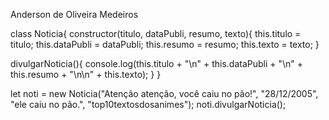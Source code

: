 Anderson de Oliveira Medeiros

class Noticia{
    constructor(titulo, dataPubli, resumo, texto){
    this.titulo = titulo;
    this.dataPubli = dataPubli;
    this.resumo = resumo;
    this.texto = texto;
}

divulgarNoticia(){
console.log(this.titulo + "\n" + this.dataPubli + "\n" + this.resumo + "\n\n" + this.texto);
}
}


let noti = new Noticia("Atenção atenção, você caiu no pão!", "28/12/2005", "ele caiu no pão.", "top10textosdosanimes");
noti.divulgarNoticia();
